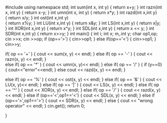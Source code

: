 #include <iostream>
using namespace std;
int sum(int x, int y)
    {
        return x+y;
    }
int razn(int x, int y)
    {
        return x-y;
    }
int umn(int x, int y)
    {
        return x*y;
    }
int razd(int x,int y)  
    {
        return x/y;
    }
int ost(int x,int y)   
    {
        return x%y;
    }
int LU(int x,int y) 
    {
        return x&y;
    }
int LS(int x,int y)
    {
        return x|y;
    }
int XOR(int x,int y)
    {
        return x^y;
    }
int SDL(int x,int y)
    {
        return x << y;
    }
int SDR(int x,int y)
    {
        return x>>y;
    }
int main()
{ 
int i;
int x;
m,.int y;
char op1,op;
cin >>x;
cin >>op;
if (op=='>') 
{
    cin>>op1;
}
else if(op=='<') 
{
    cin>>op1;
}
    cin>>y;


if( op == '+' )
{
    cout << sum(x, y) << endl;
}
else if( op == '-' ) 
{
    cout << razn(x, y) << endl;
}   
else if( op == '*' ) 
{
    cout << umn(x, y)<< endl;
}
else if( op == '/' ) 
{
    if (y==0) 
    {
        cout<<"error"<<endl;
    }
else
cout << razd(x, y) << endl;
}

else if( op == '%' ) 
{
    cout << ost(x, y) << endl;
}
else if( op == '&' ) 
{
    cout << LU(x, y)<< endl;
}
else if( op == '|' ) 
{
    cout << LS(x, y) << endl;
}
else if( op == '^' ) 
{
    cout << XOR(x, y) << endl;
}
else if( op == '/' ) 
{
    cout << razd(x, y) << endl;
}
else if (op=='<',op1=='<') 
{
    cout << SDL(x, y) << endl;
}
else if (op=='>',op1=='>') 
{
    cout << SDR(x, y) << endl;
}
else 
{
    cout << "wrong operator" << endl;
}
cin.get();
return 0;

}
